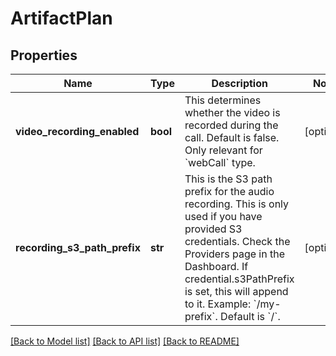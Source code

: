 # ArtifactPlan

## Properties
Name | Type | Description | Notes
------------ | ------------- | ------------- | -------------
**video_recording_enabled** | **bool** | This determines whether the video is recorded during the call. Default is false. Only relevant for &#x60;webCall&#x60; type. | [optional] 
**recording_s3_path_prefix** | **str** | This is the S3 path prefix for the audio recording. This is only used if you have provided S3 credentials. Check the Providers page in the Dashboard.  If credential.s3PathPrefix is set, this will append to it.  Example: &#x60;/my-prefix&#x60;. Default is &#x60;/&#x60;. | [optional] 

[[Back to Model list]](../README.md#documentation-for-models) [[Back to API list]](../README.md#documentation-for-api-endpoints) [[Back to README]](../README.md)

